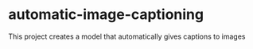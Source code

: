 # automatic-image-captioning
This project creates a model that automatically gives captions to images
